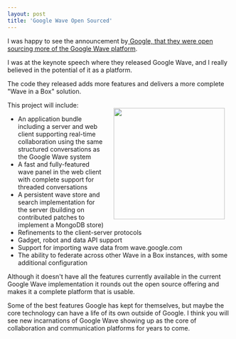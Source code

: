 ```yaml
---
layout: post
title: 'Google Wave Open Sourced'
---
```

I was happy to see the announcement by<a href="http://googlewavedev.blogspot.com/2010/09/wave-open-source-next-steps-wave-in-box.html" target="_blank"> Google, that they were open sourcing more of the Google Wave platform</a>.<p></p>
I was at the keynote speech where they released Google Wave, and I really believed in the potential of it as a platform.<p></p>
The code they released adds more features and delivers a more complete "Wave in a Box" solution.<p></p>
This project will include:<img class="alignnone" style="padding: 15px;" title="Google Wave" src="http://kinlane-productions.s3.amazonaws.com/google/google-wave-splash.jpg" alt="" width="250" align="right" />
<ul class="mainlist">
	<li>An application bundle including a server and web client supporting real-time collaboration using the same structured conversations as the Google Wave system</li>
	<li>A fast and fully-featured wave panel in the web client with complete support for threaded conversations</li>
	<li>A persistent wave store and search implementation for the server (building on contributed patches to implement a MongoDB store)</li>
	<li>Refinements to the client-server protocols</li>
	<li>Gadget, robot and data API support</li>
	<li>Support for importing wave data from wave.google.com</li>
	<li>The ability to federate across other Wave in a Box instances, with some additional configuration</li>
</ul>
Although it doesn't have all the features currently available in the current Google Wave implementation it rounds out the open source offering and makes it a complete platform that is usable.<p></p>
Some of the best features Google has kept for themselves, but maybe the core technology can have a life of its own outside of Google. I think you will see new incarnations of Google Wave showing up as the core of collaboration and communication platforms for years to come.